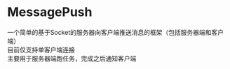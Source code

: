 # MessagePush         
一个简单的基于Socket的服务器向客户端推送消息的框架（包括服务器端和客户端）             
目前仅支持单客户端连接             
主要用于服务器端跑任务，完成之后通知客户端
